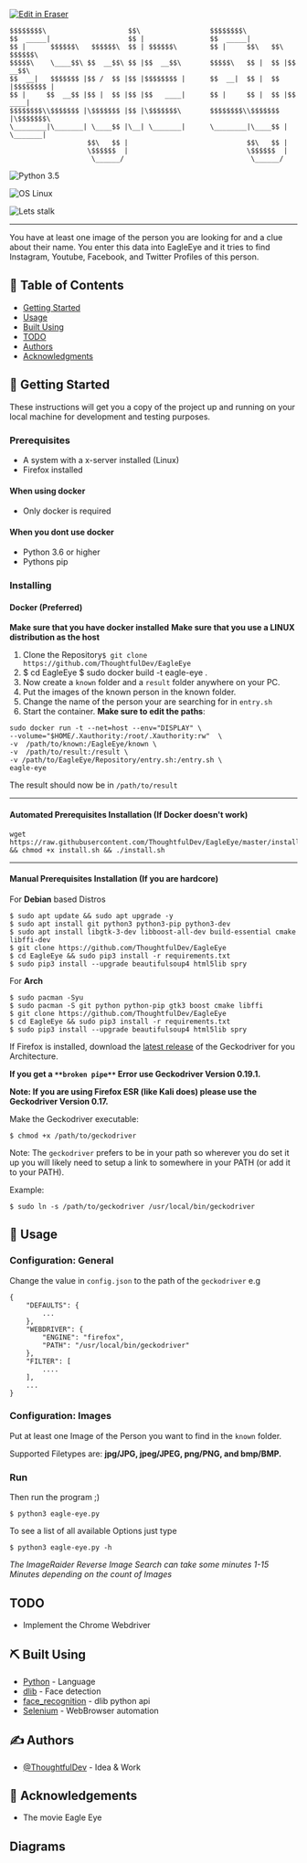 <p><a target="_blank" href="https://app.eraser.io/workspace/jeBD3FVioZt4xPfGR28O" id="edit-in-eraser-github-link"><img alt="Edit in Eraser" src="https://firebasestorage.googleapis.com/v0/b/second-petal-295822.appspot.com/o/images%2Fgithub%2FOpen%20in%20Eraser.svg?alt=media&amp;token=968381c8-a7e7-472a-8ed6-4a6626da5501"></a></p>

```
$$$$$$$$\                    $$\                 $$$$$$$$\                    
$$  _____|                   $$ |                $$  _____|                   
$$ |      $$$$$$\   $$$$$$\  $$ | $$$$$$\        $$ |     $$\   $$\  $$$$$$\  
$$$$$\    \____$$\ $$  __$$\ $$ |$$  __$$\       $$$$$\   $$ |  $$ |$$  __$$\ 
$$  __|   $$$$$$$ |$$ /  $$ |$$ |$$$$$$$$ |      $$  __|  $$ |  $$ |$$$$$$$$ |
$$ |     $$  __$$ |$$ |  $$ |$$ |$$   ____|      $$ |     $$ |  $$ |$$   ____|
$$$$$$$$\\$$$$$$$ |\$$$$$$$ |$$ |\$$$$$$$\       $$$$$$$$\\$$$$$$$ |\$$$$$$$\ 
\________|\_______| \____$$ |\__| \_______|      \________|\____$$ | \_______|
                   $$\   $$ |                             $$\   $$ |          
                   \$$$$$$  |                             \$$$$$$  |          
                    \______/                               \______/
```
![Python 3.5](https://img.shields.io/badge/Python-3.6%2B-blue.svg "")

![OS Linux](https://img.shields.io/badge/Supported%20OS-Linux-yellow.svg "")

![Lets stalk](https://img.shields.io/badge/Stalkermode-Activated-red.svg "")

---

 You have at least one image of the person you are looking for and a clue about their name. 
 You enter this data into EagleEye and it tries to find Instagram, Youtube, Facebook, and Twitter Profiles of this person. 
 

## 📝 Table of Contents
- [﻿Getting Started](#getting_started) 
- [﻿Usage](#usage) 
- [﻿Built Using](#built_using) 
- [﻿TODO](#todo) 
- [﻿Authors](#authors) 
- [﻿Acknowledgments](#acknowledgement) 
## 🏁 Getting Started 
These instructions will get you a copy of the project up and running on your local machine for development and testing purposes.

### Prerequisites
- A system with a x-server installed (Linux)
- Firefox installed
#### When using docker
- Only docker is required
#### When you dont use docker
- Python 3.6 or higher
- Pythons pip
### Installing
#### Docker (Preferred)
**Make sure that you have docker installed**
**Make sure that you use a LINUX distribution as the host**

1. Clone the Repository`$ git clone https://github.com/ThoughtfulDev/EagleEye` 
2. $ cd EagleEye
$ sudo docker build -t eagle-eye .
3. Now create a `known`  folder and a `result`  folder anywhere on your PC.
4. Put the images of the known person in the known folder.
5. Change the name of the person your are searching for in `entry.sh` 
6. Start the container. **Make sure to edit the paths**:
```
sudo docker run -t --net=host --env="DISPLAY" \
--volume="$HOME/.Xauthority:/root/.Xauthority:rw"  \
-v  /path/to/known:/EagleEye/known \
-v  /path/to/result:/result \
-v /path/to/EagleEye/Repository/entry.sh:/entry.sh \
eagle-eye
```
The result should now be in `/path/to/result` 

---

#### Automated Prerequisites Installation (If Docker doesn't work)
```
wget https://raw.githubusercontent.com/ThoughtfulDev/EagleEye/master/install.sh && chmod +x install.sh && ./install.sh
```
---

#### Manual Prerequisites Installation (If you are hardcore)
For **Debian** based Distros

```
$ sudo apt update && sudo apt upgrade -y
$ sudo apt install git python3 python3-pip python3-dev
$ sudo apt install libgtk-3-dev libboost-all-dev build-essential cmake libffi-dev
$ git clone https://github.com/ThoughtfulDev/EagleEye
$ cd EagleEye && sudo pip3 install -r requirements.txt
$ sudo pip3 install --upgrade beautifulsoup4 html5lib spry
```
For **Arch**

```
$ sudo pacman -Syu
$ sudo pacman -S git python python-pip gtk3 boost cmake libffi
$ git clone https://github.com/ThoughtfulDev/EagleEye
$ cd EagleEye && sudo pip3 install -r requirements.txt
$ sudo pip3 install --upgrade beautifulsoup4 html5lib spry
```
If Firefox is installed, download the [﻿latest release](https://github.com/mozilla/geckodriver/releases/latest) of the Geckodriver for you Architecture.

**If you get a **`**broken pipe**`** Error use Geckodriver Version 0.19.1.**

**Note: If you are using Firefox ESR (like Kali does) please use the Geckodriver Version 0.17.**

Make the Geckodriver executable:

```
$ chmod +x /path/to/geckodriver
```
Note: The `geckodriver` prefers to be in your path so wherever you do set it up you will likely need to setup a link to somewhere in your PATH (or add it to your PATH).

Example:

```
$ sudo ln -s /path/to/geckodriver /usr/local/bin/geckodriver
```
## 🎈 Usage 
### Configuration: General
Change the value in `config.json` to the path of the `geckodriver` e.g

```
{
    "DEFAULTS": {
        ...
    },
    "WEBDRIVER": {
        "ENGINE": "firefox",
        "PATH": "/usr/local/bin/geckodriver"
    },
    "FILTER": [
        ....
    ],
    ...
}
```
### Configuration: Images
Put at least one Image of the Person you want to find in the `known` folder.

Supported Filetypes are: **jpg/JPG, jpeg/JPEG, png/PNG, and bmp/BMP.**

### Run
Then run the program ;)

```
$ python3 eagle-eye.py
```
To see a list of all available Options just type

```
$ python3 eagle-eye.py -h
```
_The ImageRaider Reverse Image Search can take some minutes 1-15 Minutes depending on the count of Images_

## TODO 
- Implement the Chrome Webdriver
## ⛏️ Built Using 
- [﻿Python](https://www.python.org/)  - Language
- [﻿dlib](http://dlib.net/)  - Face detection
- [﻿face_recognition](https://github.com/ageitgey/face_recognition)  - dlib python api
- [﻿Selenium](https://www.seleniumhq.org/)  - WebBrowser automation
## ✍️ Authors 
- [﻿@ThoughtfulDev](https://github.com/ThoughtfulDev)  - Idea & Work
## 🎉 Acknowledgements 
- The movie Eagle Eye



<!-- eraser-additional-content -->
## Diagrams
<!-- eraser-additional-files -->
<a href="/README-EagleEye Process Flow-1.eraserdiagram" data-element-id="L41KzreICHnykHERl4GNd"><img src="/.eraser/jeBD3FVioZt4xPfGR28O___3Jivg2tjMecMlrHwbIVIBR8f7U03___---diagram----4c9bbf64e2f7bf77a83fef9f45c6ce06-EagleEye-Process-Flow.png" alt="" data-element-id="L41KzreICHnykHERl4GNd" /></a>
<!-- end-eraser-additional-files -->
<!-- end-eraser-additional-content -->
<!--- Eraser file: https://app.eraser.io/workspace/jeBD3FVioZt4xPfGR28O --->